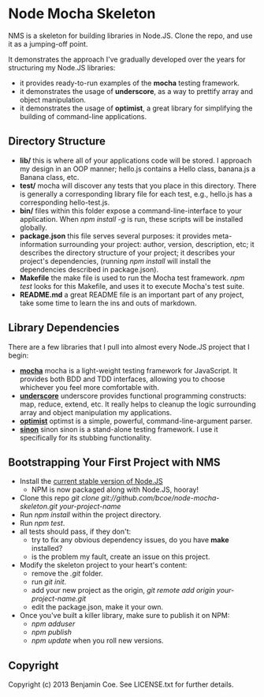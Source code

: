 Node Mocha Skeleton
===================

NMS is a skeleton for building libraries in Node.JS. Clone the repo, and use it as a jumping-off point.

It demonstrates the approach I've gradually developed over the years for structuring my Node.JS libraries:

* it provides ready-to-run examples of the __mocha__ testing framework.
* it demonstrates the usage of __underscore__, as a way to prettify array and object manipulation.
* it demonstrates the usage of __optimist__, a great library for simplifying the building of command-line applications.

Directory Structure
-------------------------

* __lib/__ this is where all of your applications code will be stored. I approach my design in an OOP manner; hello.js contains a Hello class, banana.js a Banana class, etc.
* __test/__ mocha will discover any tests that you place in this directory. There is generally a corresponding library file for each test, e.g., hello.js has a corresponding hello-test.js.
* __bin/__ files within this folder expose a command-line-interface to your application. When _npm install -g_ is run, these scripts will be installed globally.
* __package.json__ this file serves several purposes: it provides meta-information surrounding your project: author, version, description, etc; it describes the directory structure of your project; it describes your project's dependencies, (running _npm install_ will install the dependencies described in package.json).
* __Makefile__ the make file is used to run the Mocha test framework. _npm test_ looks for this Makefile, and uses it to execute Mocha's test suite.
* __README.md__ a great README file is an important part of any project, take some time to learn the ins and outs of markdown.

Library Dependencies
--------------------

There are a few libraries that I pull into almost every Node.JS project that I begin:

* __[mocha](https://github.com/visionmedia/mocha)__ mocha is a light-weight testing framework for JavaScript. It provides both BDD and TDD interfaces, allowing you to choose whichever you feel more comfortable with.
* __[underscore](https://github.com/documentcloud/underscore)__ underscore provides functional programming constructs: map, reduce, extend, etc. It really helps to cleanup the logic surrounding array and object manipulation my applications.
* __[optimist](https://github.com/substack/node-optimist)__ optimst is a simple, powerful, command-line-argument parser.
* __[sinon](https://github.com/cjohansen/Sinon.JS)__ sinon sinon is a stand-alone testing framework. I use it specifically for its stubbing functionality.

Bootstrapping Your First Project with NMS
-----------------------------------------

* Install the [current stable version of Node.JS](http://nodejs.org/download/)
  * NPM is now packaged along with Node.JS, hooray!
* Clone this repo _git clone git://github.com/bcoe/node-mocha-skeleton.git your-project-name_
* Run _npm install_ within the project directory.
* Run _npm test_.
* all tests should pass, if they don't:
  * try to fix any obvious dependency issues, do you have __make__ installed?
  * is the problem my fault, create an issue on this project.
* Modify the skeleton project to your heart's content:
  * remove the _.git_ folder.
  * run _git init_.
  * add your new project as the origin, _git remote add origin your-project-name.git_
  * edit the package.json, make it your own.
* Once you've built a killer library, make sure to publish it on NPM:
  * _npm adduser_
  * _npm publish_
  * _npm update_ when you roll new versions.

Copyright
---------

Copyright (c) 2013 Benjamin Coe. See LICENSE.txt for further details.